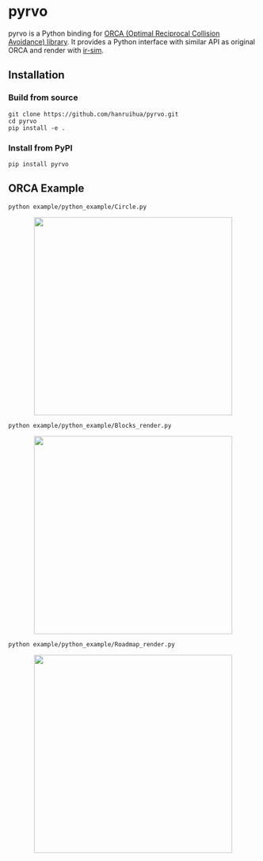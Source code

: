 # pyrvo

pyrvo is a Python binding for [ORCA (Optimal Reciprocal Collision Avoidance) library](https://github.com/snape/RVO2). It provides a Python interface with similar API as original ORCA and render with [ir-sim](https://github.com/hanruihua/ir-sim).

## Installation

### Build from source

```
git clone https://github.com/hanruihua/pyrvo.git
cd pyrvo
pip install -e .
```

### Install from PyPI

```
pip install pyrvo
```

## ORCA Example

```
python example/python_example/Circle.py
```

<div align="center">
<img src="https://github.com/user-attachments/assets/da948a48-3b2d-4aed-abab-497d992bb9ba" width="400"/>
</div>

```
python example/python_example/Blocks_render.py
```

<div align="center">
<img src="https://github.com/user-attachments/assets/035e0f54-7b9a-4b0a-9d83-a44e91ef9184" width="400"/>
</div>

```
python example/python_example/Roadmap_render.py
```

<div align="center">
<img src="https://github.com/user-attachments/assets/a3682144-58d6-4df5-97b4-d67291b1f2eb" width="400"/>
</div>



